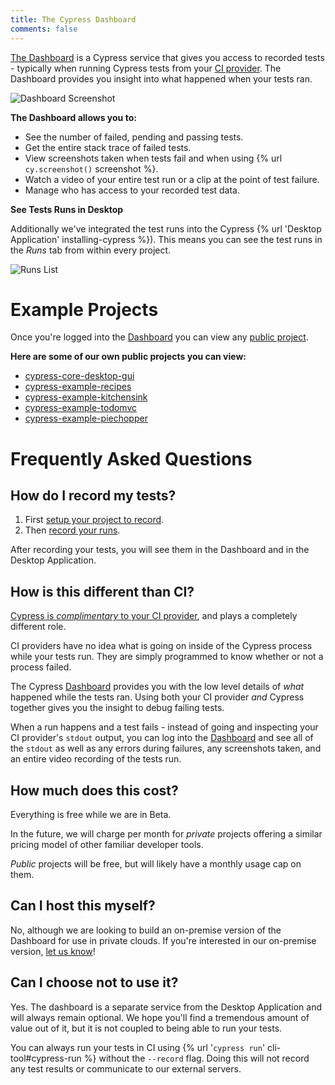 ```yaml
---
title: The Cypress Dashboard
comments: false
---
```


[The Dashboard](https://on.cypress.io/dashboard) is a Cypress service that gives you access to recorded tests - typically when running Cypress tests from your [CI provider](https://on.cypress.io/continuous-integration). The Dashboard provides you insight into what happened when your tests ran.

![Dashboard Screenshot](https://cloud.githubusercontent.com/assets/1271364/22800284/d4dbe1d8-eed6-11e6-87ce-32474ea1000c.png)

**The Dashboard allows you to:**

- See the number of failed, pending and passing tests.
- Get the entire stack trace of failed tests.
- View screenshots taken when tests fail and when using {% url `cy.screenshot()` screenshot %}.
- Watch a video of your entire test run or a clip at the point of test failure.
- Manage who has access to your recorded test data.

**See Tests Runs in Desktop**

Additionally we've integrated the test runs into the Cypress {% url 'Desktop Application' installing-cypress %}). This means you can see the test runs in the *Runs* tab from within every project.

![Runs List](https://cloud.githubusercontent.com/assets/1271364/22800330/ff6c9474-eed6-11e6-9a32-8360d64b1071.png)

# Example Projects

Once you're logged into the [Dashboard](https://on.cypress.io/dashboard) you can view any [public project](https://on.cypress.io/what-is-project-access).

**Here are some of our own public projects you can view:**

- [cypress-core-desktop-gui](https://dashboard.cypress.io/#/projects/fas5qd)
- [cypress-example-recipes](https://dashboard.cypress.io/#/projects/6p53jw)
- [cypress-example-kitchensink](https://dashboard.cypress.io/#/projects/4b7344)
- [cypress-example-todomvc](https://dashboard.cypress.io/#/projects/245obj)
- [cypress-example-piechopper](https://dashboard.cypress.io/#/projects/fuduzp)

# Frequently Asked Questions

## How do I record my tests?

1. First [setup your project to record](https://on.cypress.io/recording-project-runs).
2. Then [record your runs](https://on.cypress.io/how-do-i-record-runs).

After recording your tests, you will see them in the Dashboard and in the Desktop Application.

## How is this different than CI?

[Cypress is *complimentary* to your CI provider](https://on.cypress.io/continuous-integration), and plays a completely different role.

CI providers have no idea what is going on inside of the Cypress process while your tests run. They are simply programmed to know whether or not a process failed.

The Cypress [Dashboard](https://on.cypress.io/dashboard) provides you with the low level details of *what* happened while the tests ran. Using both your CI provider *and* Cypress together gives you the insight to debug failing tests.

When a run happens and a test fails - instead of going and inspecting your CI provider's `stdout` output, you can log into the [Dashboard](https://on.cypress.io/dashboard) and see all of the `stdout` as well as any errors during failures, any screenshots taken, and an entire video recording of the tests run.

## How much does this cost?

Everything is free while we are in Beta.

In the future, we will charge per month for *private* projects offering a similar pricing model of other familiar developer tools.

*Public* projects will be free, but will likely have a monthly usage cap on them.

## Can I host this myself?

No, although we are looking to build an on-premise version of the Dashboard for use in private clouds. If you're interested in our on-premise version, [let us know](mailto:hello@cypress.io)!

## Can I choose not to use it?

Yes. The dashboard is a separate service from the Desktop Application and will always remain optional. We hope you'll find a tremendous amount of value out of it, but it is not coupled to being able to run your tests.

You can always run your tests in CI using {% url '`cypress run`' cli-tool#cypress-run %} without the `--record` flag. Doing this will not record any test results or communicate to our external servers.

